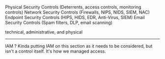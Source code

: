 Physical Security Controls (Deterrents, access controls, monitoring controls)
Network Security Controls (Firewalls, NIPS, NIDS, SIEM, NAC)
Endpoint Security Controls (HIPS, HIDS, EDR, Anti-Virus, SIEM)
Email Security Controls (Spam filters, DLP, email scanning)


technical, administrative, and physical

---

IAM ?
Kinda putting IAM on this section as it needs to be considered, but isn't a control itself. It's how we managed access.

